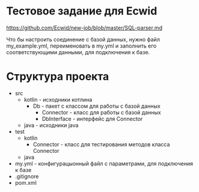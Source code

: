 # Тестовое задание для Ecwid

https://github.com/Ecwid/new-job/blob/master/SQL-parser.md

Что бы настроить соединение с базой данных, нужно файл my_example.yml,
 переименовать в my.yml и заполнить его соответствующими данными, для подключения к базе.
 
# Структура проекта
- src
  - kotlin - исходники котлина
    - Db - пакет с классом для работы с базой данных
        - Connector - класс для работы с базой данных
        - DbInterface - интерфейс для Connector
  - java - исходники java
- test
    - kotlin
        - Connector - класс для тестирования методов класса Connector
    - java  
- my.yml - конфигурацыонный файл с параметрами, для подключения к базе
- .gitignore
- pom.xml    